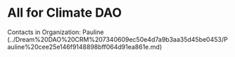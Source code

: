 # All for Climate DAO

Contacts in Organization: Pauline (../Dream%20DAO%20CRM%207340609ec50e4d7a9b3aa35d45be0453/Pauline%20cee25e146f9148898bff064d91ea861e.md)